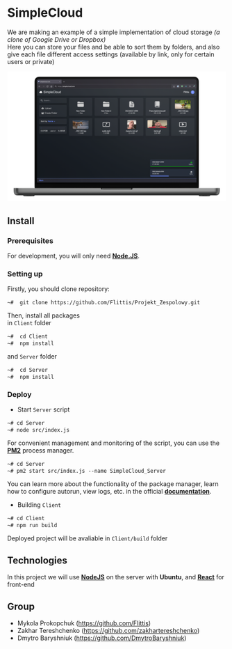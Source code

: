 # SimpleCloud

We are making an example of a simple implementation of cloud storage *(a clone of Google Drive or Dropbox)*     
Here you can store your files and be able to sort them by folders, and also give each file different access settings (available by link, only for certain users or private)

![Site](/Brand/Mockup.png)

## Install

### Prerequisites

For development, you will only need [**Node.JS**](https://nodejs.org/). 

### Setting up

Firstly, you should clone repository:

```
~#  git clone https://github.com/Flittis/Projekt_Zespolowy.git
```

Then, install all packages  
in `Client` folder
```
~#  cd Client
~#  npm install
```
and `Server` folder
```
~#  cd Server
~#  npm install
```

### Deploy

* Start `Server` script

```
~# cd Server
~# node src/index.js
```

For convenient management and monitoring of the script, you can use the [**PM2**](https://pm2.io/) process manager.

```
~# cd Server
~# pm2 start src/index.js --name SimpleCloud_Server
```

You can learn more about the functionality of the package manager, learn how to configure autorun, view logs, etc. in the official [**documentation**](https://pm2.keymetrics.io/docs/usage/pm2-doc-single-page/).

* Building `Client`

```
~# cd Client
~# npm run build
```

Deployed project will be avaliable in `Client/build` folder


## Technologies
In this project we will use [**NodeJS**](https://nodejs.org/) on the server with **Ubuntu**, and [**React**](https://reactjs.org/) for front-end

## Group
- Mykola Prokopchuk (https://github.com/Flittis)
- Zakhar Tereshchenko (https://github.com/zakhartereshchenko)
- Dmytro Baryshniuk (https://github.com/DmytroBaryshniuk)